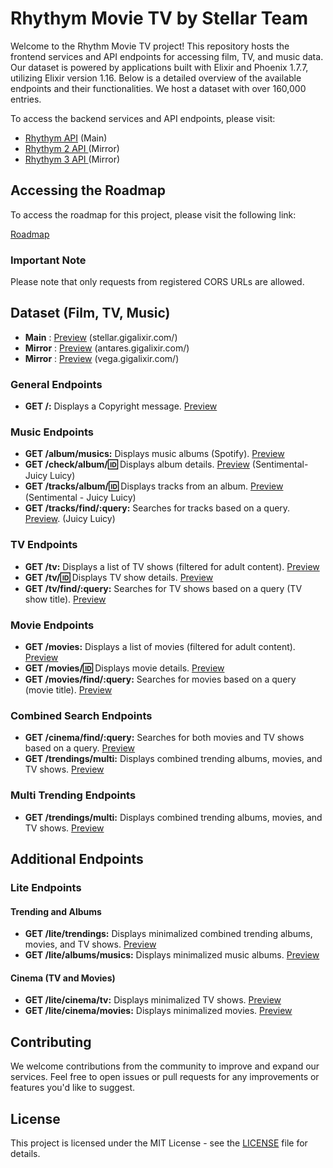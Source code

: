 # Rhythym Movie TV by Stellar Team

Welcome to the Rhythm Movie TV project! This repository hosts the frontend services and API endpoints for accessing film, TV, and music data.
Our dataset is powered by applications built with Elixir and Phoenix 1.7.7, utilizing Elixir version 1.16.
Below is a detailed overview of the available endpoints and their functionalities. We host a dataset with over 160,000 entries.

To access the backend services and API endpoints, 
please visit: 
- [Rhythym API](https://stellar.gigalixirapp.com/) (Main)
- [Rhythym 2 API ](https://antares.gigalixirapp.com/) (Mirror)
- [Rhythym 3 API ](https://vega.gigalixirapp.com/) (Mirror)

## Accessing the Roadmap

To access the roadmap for this project, please visit the following link:

[Roadmap](https://collegeid.github.io/rythym_markmap/)

### Important Note

Please note that only requests from registered CORS URLs are allowed.

## Dataset (Film, TV, Music)
- **Main** : [Preview](https://stellar.gigalixirapp.com/) (stellar.gigalixir.com/)
- **Mirror** : [Preview](https://antares.gigalixirapp.com/) (antares.gigalixir.com/)
- **Mirror** : [Preview](https://vega.gigalixirapp.com/) (vega.gigalixir.com/)

### General Endpoints

- **GET /:** Displays a Copyright message. [Preview](https://rhytym.gigalixirapp.com/)
  
### Music Endpoints

- **GET /album/musics:** Displays music albums (Spotify). [Preview](https://rhytym.gigalixirapp.com/album/musics)
- **GET /check/album/:id:** Displays album details. [Preview](https://rhytym.gigalixirapp.com/check/album/2lZzryqflrZLO9YDjnlkMz) (Sentimental- Juicy Luicy)
- **GET /tracks/album/:id:** Displays tracks from an album. [Preview](https://rhytym.gigalixirapp.com/tracks/album/2lZzryqflrZLO9YDjnlkMz) (Sentimental - Juicy Luicy)
- **GET /tracks/find/:query:** Searches for tracks based on a query. [Preview](https://rhytym.gigalixirapp.com/tracks/find/juicy%20luicy). (Juicy Luicy)

### TV Endpoints

- **GET /tv:** Displays a list of TV shows (filtered for adult content). [Preview](https://rhytym.gigalixirapp.com/tv)
- **GET /tv/:id:** Displays TV show details. [Preview](https://rhytym.gigalixirapp.com/tv/1)
- **GET /tv/find/:query:** Searches for TV shows based on a query (TV show title). [Preview](https://rhytym.gigalixirapp.com/tv/find/breaking)

### Movie Endpoints

- **GET /movies:** Displays a list of movies (filtered for adult content). [Preview](https://rhytym.gigalixirapp.com/movies)
- **GET /movies/:id:** Displays movie details. [Preview](https://rhytym.gigalixirapp.com/movies/823464)
- **GET /movies/find/:query:** Searches for movies based on a query (movie title). [Preview](https://rhytym.gigalixirapp.com/movies/find/inception)

### Combined Search Endpoints

- **GET /cinema/find/:query:** Searches for both movies and TV shows based on a query. [Preview](https://rhytym.gigalixirapp.com/cinema/find/spiderman%202)
- **GET /trendings/multi:** Displays combined trending albums, movies, and TV shows. [Preview](https://rhytym.gigalixirapp.com/trendings/multi)

### Multi Trending Endpoints

- **GET /trendings/multi:** Displays combined trending albums, movies, and TV shows. [Preview](https://rhytym.gigalixirapp.com/trendings/multi)

## Additional Endpoints

### Lite Endpoints

#### Trending and Albums

- **GET /lite/trendings:** Displays minimalized combined trending albums, movies, and TV shows. [Preview](https://rhytym.gigalixirapp.com/lite/trendings)
- **GET /lite/albums/musics:** Displays minimalized music albums. [Preview](https://rhytym.gigalixirapp.com/lite/albums/musics)

#### Cinema (TV and Movies)

- **GET /lite/cinema/tv:** Displays minimalized TV shows. [Preview](https://rhytym.gigalixirapp.com/lite/cinema/tv)
- **GET /lite/cinema/movies:** Displays minimalized movies. [Preview](https://rhytym.gigalixirapp.com/lite/cinema/movies)

## Contributing

We welcome contributions from the community to improve and expand our services. Feel free to open issues or pull requests for any improvements or features you'd like to suggest.

## License

This project is licensed under the MIT License - see the [LICENSE](LICENSE) file for details.
